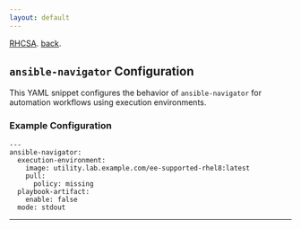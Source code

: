 ```yaml
---
layout: default
---
```


[RHCSA](./).
[back](./another-page.html).

<h2><code>ansible-navigator</code> Configuration</h2>

<p>This YAML snippet configures the behavior of <code>ansible-navigator</code> for automation workflows using execution environments.</p>

<h3>Example Configuration</h3>

<pre><code class="language-yaml">---
ansible-navigator:
  execution-environment:
    image: utility.lab.example.com/ee-supported-rhel8:latest
    pull:
      policy: missing
  playbook-artifact:
    enable: false
  mode: stdout
</code></pre>

<hr />
